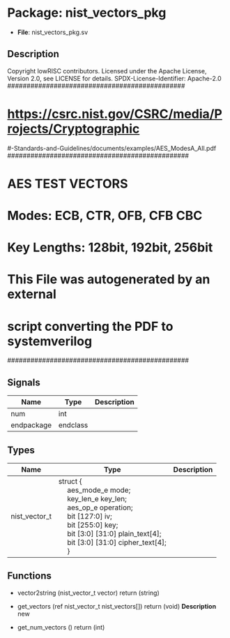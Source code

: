 # Package: nist_vectors_pkg

- **File**: nist_vectors_pkg.sv
## Description

 Copyright lowRISC contributors.
 Licensed under the Apache License, Version 2.0, see LICENSE for details.
 SPDX-License-Identifier: Apache-2.0
##############################################
#  https://csrc.nist.gov/CSRC/media/Projects/Cryptographic
#-Standards-and-Guidelines/documents/examples/AES_ModesA_All.pdf
###############################################
#             AES TEST VECTORS                #
#  Modes: ECB, CTR, OFB, CFB  CBC             #
#  Key Lengths: 128bit, 192bit, 256bit        #
#                                             #
#  This File was autogenerated by an external #
#  script converting the PDF to systemverilog #
###############################################


## Signals

| Name       | Type     | Description |
| ---------- | -------- | ----------- |
| num        | int      |             |
| endpackage | endclass |             |
## Types

| Name          | Type                                                                                                                                                                                                                                                                                                                                                                                                                                                                                                            | Description |
| ------------- | --------------------------------------------------------------------------------------------------------------------------------------------------------------------------------------------------------------------------------------------------------------------------------------------------------------------------------------------------------------------------------------------------------------------------------------------------------------------------------------------------------------- | ----------- |
| nist_vector_t | struct {<br><span style="padding-left:20px">     aes_mode_e   mode;<br><span style="padding-left:20px">     key_len_e    key_len;<br><span style="padding-left:20px">     aes_op_e     operation;<br><span style="padding-left:20px">     bit [127:0]  iv;<br><span style="padding-left:20px">     bit [255:0]  key;<br><span style="padding-left:20px">     bit [3:0] [31:0]  plain_text[4];<br><span style="padding-left:20px">     bit [3:0] [31:0]  cipher_text[4];<br><span style="padding-left:20px">   } |             |
## Functions
- vector2string <font id="function_arguments">(nist_vector_t vector)</font> <font id="function_return">return (string)</font>
- get_vectors <font id="function_arguments">(ref nist_vector_t nist_vectors[])</font> <font id="function_return">return (void)</font>
**Description**
 new

- get_num_vectors <font id="function_arguments">()</font> <font id="function_return">return (int)</font>
